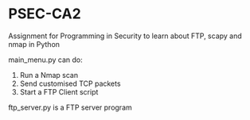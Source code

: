 # PSEC-CA2

Assignment for Programming in Security to learn about FTP, scapy and nmap in Python

main_menu.py can do:
1. Run a Nmap scan
2. Send customised TCP packets
3. Start a FTP Client script

ftp_server.py is a FTP server program 
